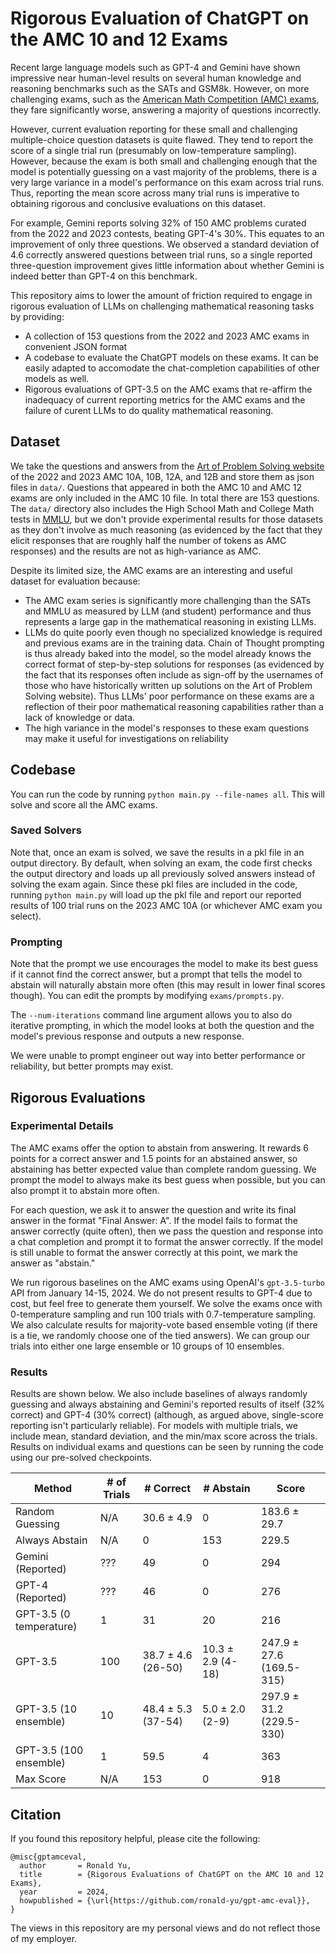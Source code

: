 # Rigorous Evaluation of ChatGPT on the AMC 10 and 12 Exams
Recent large language models such as GPT-4 and Gemini have shown impressive near human-level results on several human knowledge and reasoning benchmarks such as the SATs and GSM8k. 
However, on more challenging exams, such as the [American Math Competition (AMC) exams](https://maa.org/math-competitions), they fare significantly worse, answering a majority of questions incorrectly.

However, current evaluation reporting for these small and challenging multiple-choice question datasets is quite flawed. They tend to report the score of a single trial run (presumably on low-temperature sampling). However, because the exam is both small and challenging enough that the model is potentially guessing on a vast majority of the problems, there is a very large variance in a model's performance on this exam across trial runs. Thus, reporting the mean score across many trial runs is imperative to obtaining rigorous and conclusive evaluations on this dataset.

For example, Gemini reports solving 32% of 150 AMC problems curated from the 2022 and 2023 contests, beating GPT-4's 30\%. This equates to an improvement of only three questions. We observed a standard deviation of 4.6 correctly answered questions between trial runs, so a single reported three-question improvement gives little information about whether Gemini is indeed better than GPT-4 on this benchmark.

This repository aims to lower the amount of friction required to engage in rigorous evaluation of LLMs on challenging mathematical reasoning tasks by providing:
* A collection of 153 questions from the 2022 and 2023 AMC exams in convenient JSON format
* A codebase to evaluate the ChatGPT models on these exams. It can be easily adapted to accomodate the chat-completion capabilities of other models as well. 
* Rigorous evaluations of GPT-3.5 on the AMC exams that re-affirm the inadequacy of current reporting metrics for the AMC exams and the failure of curent LLMs to do quality mathematical reasoning.


## Dataset

We take the questions and answers from the [Art of Problem Solving website](https://artofproblemsolving.com/wiki/index.php/AMC_12_Problems_and_Solutions) of the 2022 and 2023 AMC 10A, 10B, 12A, and 12B and store them as json files in `data/`. Questions that appeared in both the AMC 10 and AMC 12 exams are only included in the AMC 10 file. In total there are 153 questions. The `data/` directory also includes the High School Math and College Math tests in [MMLU](https://paperswithcode.com/dataset/mmlu), but we don't provide experimental results for those datasets as they don't involve as much reasoning (as evidenced by the fact that they elicit responses that are roughly half the number of tokens as AMC responses) and the results are not as high-variance as AMC.

Despite its limited size, the AMC exams are an interesting and useful dataset for evaluation because:
* The AMC exam series is significantly more challenging than the SATs and MMLU as measured by LLM (and student) performance and thus represents a large gap in the mathematical reasoning in existing LLMs.
* LLMs do quite poorly even though no specialized knowledge is required and previous exams are in the training data. Chain of Thought prompting is thus already baked into the model, so the model already knows the correct format of step-by-step solutions for responses (as evidenced by the fact that its responses often include as sign-off by the usernames of those who have historically written up solutions on the Art of Problem Solving website). Thus LLMs' poor performance on these exams are a reflection of their poor mathematical reasoning capabilities rather than a lack of knowledge or data.
* The high variance in the model's responses to these exam questions may make it useful for investigations on reliability
 

## Codebase
You can run the code by running `python main.py --file-names all`. This will solve and score all the AMC exams.


### Saved Solvers
Note that, once an exam is solved, we save the results in a pkl file in an output directory. By default, when solving an exam, the code first checks the output directory and loads up all previously solved answers instead of solving the exam again. Since these pkl files are included in the code, running `python main.py` will load up the pkl file and report our reported results of 100 trial runs on the 2023 AMC 10A (or whichever AMC exam you select).

### Prompting
Note that the prompt we use encourages the model to make its best guess if it cannot find the correct answer, but a prompt that tells the model to abstain will naturally abstain more often (this may result in lower final scores though).
You can edit the prompts by modifying `exams/prompts.py`.

The `--num-iterations` command line argument allows you to also do iterative prompting, in which the model looks at both the question and the model's previous response and outputs a new response.


We were unable to prompt engineer out way into better performance or reliability, but better prompts may exist.

## Rigorous Evaluations
### Experimental Details

The AMC exams offer the option to abstain from answering. It rewards 6 points for a correct answer and 1.5 points for an abstained answer, so abstaining has better expected value than complete random guessing. We prompt the model to always make its best guess when possible, but you can also prompt it to abstain more often.

For each question, we ask it to answer the question and write its final answer in the format "Final Answer: A". If the model fails to format the answer correctly (quite often), then we pass the question and response into a chat completion and prompt it to format the answer correctly. If the model is still unable to format the answer correctly at this point, we mark the answer as "abstain."


We run rigorous baselines on the AMC exams using OpenAI's `gpt-3.5-turbo` API from January 14-15, 2024. We do not present results to GPT-4 due to cost, but feel free to generate them yourself. 
We solve the exams once with 0-temperature sampling and run 100 trials with 0.7-temperature sampling. We also calculate results for majority-vote based ensemble voting (if there is a tie, we randomly choose one of the tied answers). We can group our trials into either one large ensemble or 10 groups of 10 ensembles.

### Results

Results are shown below. We also include baselines of always randomly guessing and always abstaining and Gemini's reported results of itself (32% correct) and GPT-4 (30% correct) (although, as argued above, single-score reporting isn't particularly reliable). For models with multiple trials, we include mean, standard deviation, and the min/max score across the trials. Results on individual exams and questions can be seen by running the code using our pre-solved checkpoints.



| **Method**             | **# of Trials** | **# Correct**             | **# Abstain**            | **Score**                      |
|------------------------|-----------------|---------------------------|--------------------------|--------------------------------|
| Random Guessing        | N/A             | 30.6 &plusmn; 4.9         | 0                        | 183.6 &plusmn; 29.7            |
| Always Abstain         | N/A             | 0                         | 153                      | 229.5                          |
| Gemini (Reported)      | ???             | 49                        | 0                        | 294                            |
| GPT-4 (Reported)       | ???             | 46                        | 0                        | 276                            |
| GPT-3.5 (0 temperature)| 1               | 31                        | 20                       | 216                            |
| GPT-3.5                | 100             | 38.7 &plusmn; 4.6 (26-50) | 10.3 &plusmn; 2.9 (4-18) | 247.9 &plusmn; 27.6 (169.5-315)|
| GPT-3.5 (10 ensemble)  | 10              | 48.4 &plusmn; 5.3 (37-54) | 5.0 &plusmn; 2.0 (2-9)   | 297.9 &plusmn; 31.2 (229.5-330)|
| GPT-3.5 (100 ensemble) | 1               | 59.5                      | 4                        | 363                            |
| Max Score              | N/A             | 153                       | 0                        | 918                            |


## Citation
If you found this repository helpful, please cite the following:

```
@misc{gptamceval,
  author       = Ronald Yu,
  title        = {Rigorous Evaluations of ChatGPT on the AMC 10 and 12 Exams},
  year         = 2024,
  howpublished = {\url{https://github.com/ronald-yu/gpt-amc-eval}},
}
```

The views in this repository are my personal views and do not reflect those of my employer.
